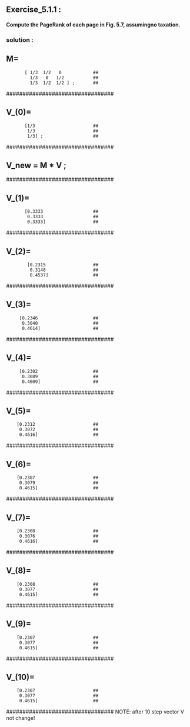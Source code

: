 ## Exercise_5.1.1 :

#### Compute the PageRank of each page in Fig. 5.7, assumingno taxation.

### solution :

## M=                                
           [ 1/3  1/2   0            ##
             1/3   0   1/2           ##
             1/3  1/2  1/2 ] ;       ##
                                     
#################################  
## V_(0)=                           
           [1/3                      ##
            1/3                      ##
            1/3] ;                   ##
#################################         
## V_new = M * V ;                   ##
#################################
## V_(1)=                            
           [0.3333                   ##
            0.3333                   ##
            0.3333]                  ##
#################################
## V_(2)=                            
            [0.2315                  ##
             0.3148                  ##
             0.4537]                 ##
#################################
## V_(3)=                            
         [0.2346                     ##
          0.3040                     ##
          0.4614]                    ##
#################################
## V_(4)=                            
         [0.2302                     ##
          0.3089                     ##
          0.4609]                    ##
#################################
## V_(5)=                            
        [0.2312                      ##
         0.3072                      ##
         0.4616]                     ##
#################################
## V_(6)=                            
        [0.2307                      ##
         0.3079                      ##
         0.4615]                     ##
#################################
## V_(7)=                            
        [0.2308                      ##
         0.3076                      ##
         0.4616]                     ##
 #################################
  ## V_(8)=                          
        [0.2308                      ##
         0.3077                      ##
         0.4615]                     ##
#################################
  ## V_(9)=                          
        [0.2307                      ##
         0.3077                      ##
         0.4615]                     ##         
#################################
  ## V_(10)=                          
        [0.2307                      ##
         0.3077                      ##
         0.4615]                     ##
#################################
NOTE: after 10 step vector V not change!
